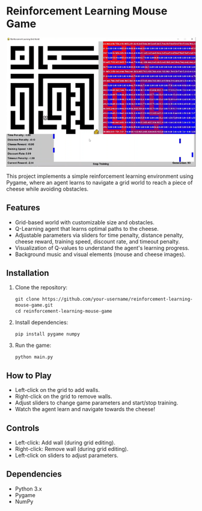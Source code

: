 # Reinforcement Learning Mouse Game

![Thumbnail](media/thumbnail.PNG)

This project implements a simple reinforcement learning environment using Pygame, where an agent learns to navigate a grid world to reach a piece of cheese while avoiding obstacles.

## Features

- Grid-based world with customizable size and obstacles.
- Q-Learning agent that learns optimal paths to the cheese.
- Adjustable parameters via sliders for time penalty, distance penalty, cheese reward, training speed, discount rate, and timeout penalty.
- Visualization of Q-values to understand the agent's learning progress.
- Background music and visual elements (mouse and cheese images).

## Installation

1. Clone the repository:

   ```
   git clone https://github.com/your-username/reinforcement-learning-mouse-game.git
   cd reinforcement-learning-mouse-game
   ```

2. Install dependencies:

   ```
   pip install pygame numpy
   ```

3. Run the game:

   ```
   python main.py
   ```

## How to Play

- Left-click on the grid to add walls.
- Right-click on the grid to remove walls.
- Adjust sliders to change game parameters and start/stop training.
- Watch the agent learn and navigate towards the cheese!

## Controls

- Left-click: Add wall (during grid editing).
- Right-click: Remove wall (during grid editing).
- Left-click on sliders to adjust parameters.

## Dependencies

- Python 3.x
- Pygame
- NumPy


